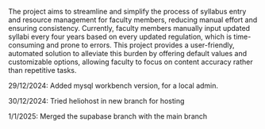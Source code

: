 The project aims to streamline and simplify the process of syllabus entry and resource management for faculty members, reducing manual effort and ensuring consistency. 
Currently, faculty members manually input updated syllabi every four years based on every updated regulation, which is time-consuming and prone to errors.
This project provides a user-friendly, automated solution to alleviate this burden by offering default values and customizable options, allowing faculty to focus on content accuracy rather than repetitive tasks.


29/12/2024:
Added mysql workbench version, for a local admin.

30/12/2024:
Tried heliohost in new branch for hosting

1/1/2025:
Merged the supabase branch with the main branch
